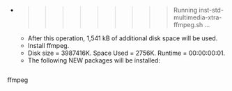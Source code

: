 * >>>>>>>>> Running inst-std-multimedia-xtra-ffmpeg.sh ...
  * After this operation, 1,541 kB of additional disk space will be used.
  * Install ffmpeg.
  * Disk size = 3987416K. Space Used = 2756K. Runtime = 00:00:00:01.
  * The following NEW packages will be installed:
  ```bash
ffmpeg
  ```
